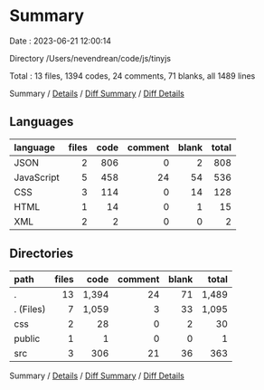 # Summary

Date : 2023-06-21 12:00:14

Directory /Users/nevendrean/code/js/tinyjs

Total : 13 files,  1394 codes, 24 comments, 71 blanks, all 1489 lines

Summary / [Details](details.md) / [Diff Summary](diff.md) / [Diff Details](diff-details.md)

## Languages
| language | files | code | comment | blank | total |
| :--- | ---: | ---: | ---: | ---: | ---: |
| JSON | 2 | 806 | 0 | 2 | 808 |
| JavaScript | 5 | 458 | 24 | 54 | 536 |
| CSS | 3 | 114 | 0 | 14 | 128 |
| HTML | 1 | 14 | 0 | 1 | 15 |
| XML | 2 | 2 | 0 | 0 | 2 |

## Directories
| path | files | code | comment | blank | total |
| :--- | ---: | ---: | ---: | ---: | ---: |
| . | 13 | 1,394 | 24 | 71 | 1,489 |
| . (Files) | 7 | 1,059 | 3 | 33 | 1,095 |
| css | 2 | 28 | 0 | 2 | 30 |
| public | 1 | 1 | 0 | 0 | 1 |
| src | 3 | 306 | 21 | 36 | 363 |

Summary / [Details](details.md) / [Diff Summary](diff.md) / [Diff Details](diff-details.md)